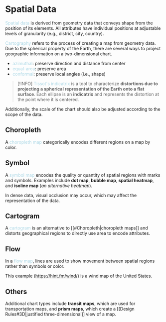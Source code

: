 # Spatial Data
<span style = "color:lightblue">Spatial data</span> is derived from geometry data that conveys shape from the position of its elements. All attributes have individual positions at adjustable levels of granularity (e.g., district, city, country).

<span style = "color:lightblue">Cartography</span> refers to the process of creating a map from geometry data. Due to the spherical property of the Earth, there are several ways to project geographic information on a two-dimensional chart.
- <span style = "color:lightblue">azimuthal</span>: preserve direction and distance from center
- <span style = "color:lightblue">equal-area</span>: preserve area
- <span style = "color:lightblue">conformal</span>: preserve local angles (i.e., shape)

> [!INFO]
> <span style = "color:lightblue">Tissot's indicatrix</span> is a tool to characterize **distortions due to projecting a spherical representation of the Earth onto a flat surface**. Each ellipse is an **indicatrix** and represents the distortion at the point where it is centered.

Additionally, the scale of the chart should also be adjusted according to the scope of the data.

## Choropleth
A <span style = "color:lightblue">choropleth map</span> categorically encodes different regions on a map by color.

## Symbol
A <span style = "color:lightblue">symbol map</span> encodes the quality or quantity of spatial regions with marks and symbols. Examples include **dot map**, **bubble map**, **spatial heatmap**, and **isoline map** (*an alternative heatmap*).


In dense data, visual occlusion may occur, which may affect the representation of the data.

## Cartogram
A <span style = "color:lightblue">cartogram</span> is an alternative to [[#Choropleth|choropleth maps]] and distorts geographical regions to directly use area to encode attributes.

## Flow
In a <span style = "color:lightblue">flow map</span>, lines are used to show movement between spatial regions rather than symbols or color.

This example (https://hint.fm/wind/) is a wind map of the United States.

## Others
Additional chart types include **transit maps**, which are used for transportation maps, and **prism maps**, which create a [[Design Rules#3D|justified three-dimensional]] view of a map.
